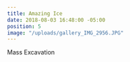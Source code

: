 ```yaml
---
title: Amazing Ice
date: 2018-08-03 16:48:00 -05:00
position: 5
image: "/uploads/gallery_IMG_2956.JPG"
---
```


Mass Excavation